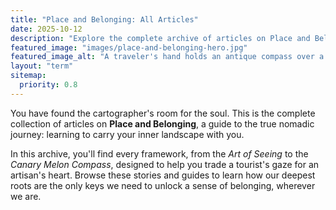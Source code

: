 ```yaml
---
title: "Place and Belonging: All Articles"
date: 2025-10-12
description: "Explore the complete archive of articles on Place and Belonging. This collection offers frameworks and stories for modern nomads on cultivating 'home' as a skill, navigating new cultures with depth, and finding a sense of belonging between worlds."
featured_image: "images/place-and-belonging-hero.jpg"
featured_image_alt: "A traveler's hand holds an antique compass over a map. The needle points not north, but to a glowing, miniature, rooted tree at its center, symbolizing that true direction and belonging are found within."
layout: "term"
sitemap:
  priority: 0.8
---
```


You have found the cartographer's room for the soul. This is the complete collection of articles on **Place and Belonging**, a guide to the true nomadic journey: learning to carry your inner landscape with you.

In this archive, you'll find every framework, from the *Art of Seeing* to the *Canary Melon Compass*, designed to help you trade a tourist's gaze for an artisan's heart. Browse these stories and guides to learn how our deepest roots are the only keys we need to unlock a sense of belonging, wherever we are.